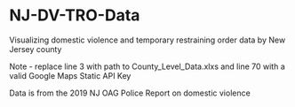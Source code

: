 # NJ-DV-TRO-Data
Visualizing domestic violence and temporary restraining order data by New Jersey county

Note - replace line 3 with path to County_Level_Data.xlxs and line 70 with a valid Google Maps Static API Key

Data is from the 2019 NJ OAG Police Report on domestic violence
